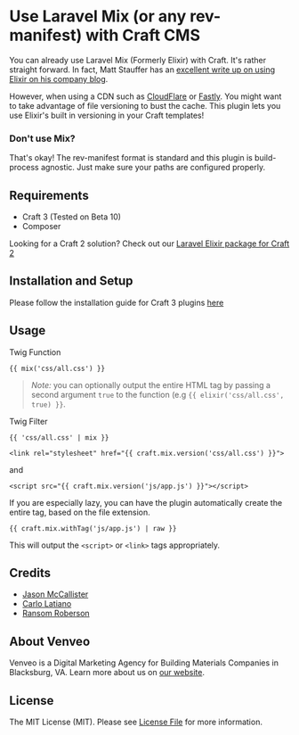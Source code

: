 # Use Laravel Mix (or any rev-manifest) with Craft CMS

You can already use Laravel Mix (Formerly Elixir) with Craft. It's rather straight forward. In fact, Matt Stauffer has an [excellent write up on using Elixir on his company blog](http://blog.tighten.co/setting-up-your-first-vuejs-site-using-laravel-elixir-and-vueify?utm_source=github.com/venveo/craft-elixir).

However, when using a CDN such as [CloudFlare](https://www.cloudflare.com/) or [Fastly](https://www.fastly.com/). You might want to take advantage of file versioning to bust the cache. This plugin lets you use Elixir's built in versioning in your Craft templates!

### Don't use Mix?
That's okay! The rev-manifest format is standard and this plugin is build-process agnostic. Just make sure your paths are configured properly.
## Requirements
- Craft 3 (Tested on Beta 10)
- Composer

Looking for a Craft 2 solution? Check out our [Laravel Elixir package for Craft 2](https://github.com/venveo/craft-elixir)

## Installation and Setup
Please follow the installation guide for Craft 3 plugins [here](https://github.com/craftcms/docs/blob/master/en/plugin-intro.md#loading-your-plugin-into-craft)
## Usage
Twig Function

```
{{ mix('css/all.css') }}
```

> *Note:* you can optionally output the entire HTML tag by passing a second argument `true` to the function (e.g `{{ elixir('css/all.css', true) }}`. 

Twig Filter

```
{{ 'css/all.css' | mix }}
```

`<link rel="stylesheet" href="{{ craft.mix.version('css/all.css') }}">`

and

`<script src="{{ craft.mix.version('js/app.js') }}"></script>`

If you are especially lazy, you can have the plugin automatically create the entire tag, based on the file extension.

`{{ craft.mix.withTag('js/app.js') | raw }}`

This will output the `<script>` or `<link>` tags appropriately.

## Credits

* [Jason McCallister](https://github.com/themccallister)
* [Carlo Latiano](https://github.com/carlolaitano)
* [Ransom Roberson](https://github.com/mosnar)

## About Venveo

Venveo is a Digital Marketing Agency for Building Materials Companies in Blacksburg, VA. Learn more about us on [our website](https://www.venveo.com).

## License

The MIT License (MIT). Please see [License File](LICENSE) for more information.
